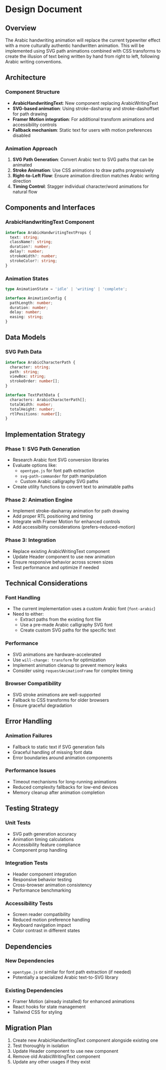 # Design Document

## Overview

The Arabic handwriting animation will replace the current typewriter effect with a more culturally authentic handwritten animation. This will be implemented using SVG path animations combined with CSS transforms to create the illusion of text being written by hand from right to left, following Arabic writing conventions.

## Architecture

### Component Structure
- **ArabicHandwritingText**: New component replacing ArabicWritingText
- **SVG-based animation**: Using stroke-dasharray and stroke-dashoffset for path drawing
- **Framer Motion integration**: For additional transform animations and accessibility controls
- **Fallback mechanism**: Static text for users with motion preferences disabled

### Animation Approach
1. **SVG Path Generation**: Convert Arabic text to SVG paths that can be animated
2. **Stroke Animation**: Use CSS animations to draw paths progressively
3. **Right-to-Left Flow**: Ensure animation direction matches Arabic writing direction
4. **Timing Control**: Stagger individual character/word animations for natural flow

## Components and Interfaces

### ArabicHandwritingText Component
```typescript
interface ArabicHandwritingTextProps {
  text: string;
  className?: string;
  duration?: number;
  delay?: number;
  strokeWidth?: number;
  strokeColor?: string;
}
```

### Animation States
```typescript
type AnimationState = 'idle' | 'writing' | 'complete';

interface AnimationConfig {
  pathLength: number;
  duration: number;
  delay: number;
  easing: string;
}
```

## Data Models

### SVG Path Data
```typescript
interface ArabicCharacterPath {
  character: string;
  path: string;
  viewBox: string;
  strokeOrder: number[];
}

interface TextPathData {
  characters: ArabicCharacterPath[];
  totalWidth: number;
  totalHeight: number;
  rtlPositions: number[];
}
```

## Implementation Strategy

### Phase 1: SVG Path Generation
- Research Arabic font SVG conversion libraries
- Evaluate options like:
  - `opentype.js` for font path extraction
  - `svg-path-commander` for path manipulation
  - Custom Arabic calligraphy SVG paths
- Create utility functions to convert text to animatable paths

### Phase 2: Animation Engine
- Implement stroke-dasharray animation for path drawing
- Add proper RTL positioning and timing
- Integrate with Framer Motion for enhanced controls
- Add accessibility considerations (prefers-reduced-motion)

### Phase 3: Integration
- Replace existing ArabicWritingText component
- Update Header component to use new animation
- Ensure responsive behavior across screen sizes
- Test performance and optimize if needed

## Technical Considerations

### Font Handling
- The current implementation uses a custom Arabic font (`font-arabic`)
- Need to either:
  - Extract paths from the existing font file
  - Use a pre-made Arabic calligraphy SVG font
  - Create custom SVG paths for the specific text

### Performance
- SVG animations are hardware-accelerated
- Use `will-change: transform` for optimization
- Implement animation cleanup to prevent memory leaks
- Consider using `requestAnimationFrame` for complex timing

### Browser Compatibility
- SVG stroke animations are well-supported
- Fallback to CSS transforms for older browsers
- Ensure graceful degradation

## Error Handling

### Animation Failures
- Fallback to static text if SVG generation fails
- Graceful handling of missing font data
- Error boundaries around animation components

### Performance Issues
- Timeout mechanisms for long-running animations
- Reduced complexity fallbacks for low-end devices
- Memory cleanup after animation completion

## Testing Strategy

### Unit Tests
- SVG path generation accuracy
- Animation timing calculations
- Accessibility feature compliance
- Component prop handling

### Integration Tests
- Header component integration
- Responsive behavior testing
- Cross-browser animation consistency
- Performance benchmarking

### Accessibility Tests
- Screen reader compatibility
- Reduced motion preference handling
- Keyboard navigation impact
- Color contrast in different states

## Dependencies

### New Dependencies
- `opentype.js` or similar for font path extraction (if needed)
- Potentially a specialized Arabic text-to-SVG library

### Existing Dependencies
- Framer Motion (already installed) for enhanced animations
- React hooks for state management
- Tailwind CSS for styling

## Migration Plan

1. Create new ArabicHandwritingText component alongside existing one
2. Test thoroughly in isolation
3. Update Header component to use new component
4. Remove old ArabicWritingText component
5. Update any other usages if they exist